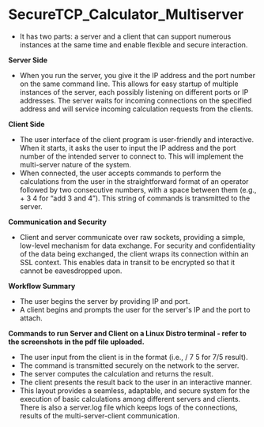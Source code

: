 # SecureTCP_Calculator_Multiserver
* It has two parts: a server and a client that can support numerous instances at the same time and enable flexible and secure interaction.
  
**Server Side**
  
* When you run the server, you give it the IP address and the port number on the same command line. This allows for easy startup of multiple instances of the server, each possibly listening on different ports or 
  IP addresses. The server waits for incoming connections on the specified address and will service incoming calculation requests from the clients.
  
**Client Side**

* The user interface of the client program is user-friendly and interactive. When it starts, it asks the user to input the IP address and the port number of the intended server to connect to. This will implement the multi-server nature of the system.
* When connected, the user accepts commands to perform the calculations from the user in the straightforward format of an operator followed by two consecutive numbers, with a space between them (e.g., + 3 4 for 
  “add 3 and 4”). This string of commands is transmitted to the server.
  
**Communication and Security**

* Client and server communicate over raw sockets, providing a simple, low-level mechanism for data exchange. For security and confidentiality of the data being exchanged, the client wraps its connection within an SSL context. This enables data in transit to be encrypted so that it cannot be eavesdropped upon.
  
**Workflow Summary**
  
* The user begins the server by providing IP and port.
* A client begins and prompts the user for the server's IP and the port to attach.

**Commands to run Server and Client on a Linux Distro terminal - refer to the screenshots in the pdf file uploaded.**
* The user input from the client is in the format <operator>  <num1>  <num2> (i.e., / 7 5 for 7/5 result).
* The command is transmitted securely on the network to the server.
* The server computes the calculation and returns the result.
* The client presents the result back to the user in an interactive manner.
* This layout provides a seamless, adaptable, and secure system for the execution of basic calculations among different servers and clients. There is also a server.log file which keeps logs of the connections, 
  results of the multi-server-client communication.
